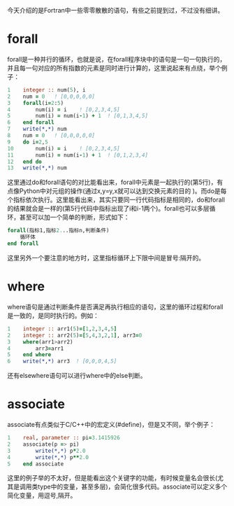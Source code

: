今天介绍的是Fortran中一些零零散散的语句，有些之前提到过，不过没有细讲。

# forall

forall是一种并行的循环，也就是说，在forall程序块中的语句是一句一句执行的，并且每一句对应的所有指数的元素是同时进行计算的，这里说起来有点绕，举个例子：
```fortran
1    integer :: num(5), i
2    num = 0   ! [0,0,0,0,0]
3    forall(i=2:5)
4        num(i) = i    ! [0,2,3,4,5]
5        num(i) = num(i-1) + 1  ! [0,1,3,4,5]
6    end forall
7    write(*,*) num
8    num = 0   ! [0,0,0,0,0]
9    do i=2,5
10       num(i) = i    ! [0,2,3,4,5]
11       num(i) = num(i-1) + 1  ! [0,1,2,3,4]
12   end do
13   write(*,*) num
```
这里通过do和forall语句的对比能看出来，forall中元素是一起执行的(第5行)，有点像Python中对元组的操作(通过x,y=y,x就可以达到交换元素的目的 )。而do是每个指标依次执行。这里能看出来，其实只要同一行代码指标是相同的，do和forall的结果就会是一样的(第5行代码中指标出现了i和i-1两个)。forall也可以多层循环，甚至可以加一个简单的判断，形式如下：
```fortran
forall(指标1,指标2...指标n,判断条件)
    循环体
end forall
```
这里另外一个要注意的地方时，这里指标循环上下限中间是冒号:隔开的。



# where

where语句是通过判断条件是否满足再执行相应的语句，这里的循环过程和forall是一致的，是同时执行的。例如：
```fortran
1    integer :: arr1(5)=[1,2,3,4,5]
2    integer :: arr2(5)=[5,4,3,2,1], arr3=0
3    where(arr1>arr2)
4        arr3=arr1
5    end where
6    write(*,*) arr3  ! [0,0,0,4,5]
```
还有elsewhere语句可以进行where中的else判断。

# associate

associate有点类似于C/C++中的宏定义(#define)，但是又不同，举个例子：
```fortran
1    real, parameter :: pi=3.1415926
2    associate(p => pi)
3        write(*,*) p*2.0
4        write(*,*) p**2.0
5    end associate
```
这里的例子举的不太好，但是能看出这个关键字的功能，有时候变量名会很长(尤其是调用类type中的变量，甚至多层)，会简化很多代码。associate可以定义多个简化变量，用逗号,隔开。
